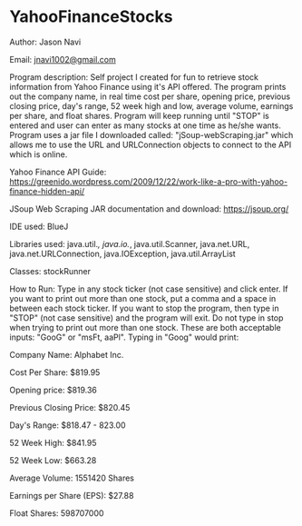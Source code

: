 # YahooFinanceStocks

Author: Jason Navi

Email: jnavi1002@gmail.com

Program description: Self project I created for fun to retrieve stock information from Yahoo Finance using it's API offered. The program prints out the company name, in real time cost per share, opening price, previous closing price, day's range, 52 week high and low, average volume, earnings per share, and float shares. Program will keep running until "STOP" is entered and user can enter as many stocks at one time as he/she wants. Program uses a jar file I downloaded called: "jSoup-webScraping.jar" which allows me to use the URL and URLConnection objects to connect to the API which is online. 

Yahoo Finance API Guide: https://greenido.wordpress.com/2009/12/22/work-like-a-pro-with-yahoo-finance-hidden-api/

JSoup Web Scraping JAR documentation and download: https://jsoup.org/

IDE used: BlueJ

Libraries used: java.util.*, java.io.*, java.util.Scanner, java.net.URL, java.net.URLConnection, java.IOException, java.util.ArrayList

Classes: stockRunner

How to Run: Type in any stock ticker (not case sensitive) and click enter. If you want to print out more than one stock, put a comma and a space in between each stock ticker. If you want to stop the program, then type in "STOP" (not case sensitive) and the program will exit. Do not type in stop when trying to print out more than one stock. These are both acceptable inputs: "GooG" or "msFt, aaPl". Typing in "Goog" would print: 

Company Name: Alphabet Inc.

Cost Per Share: $819.95

Opening price: $819.36

Previous Closing Price: $820.45

Day's Range: $818.47 - 823.00

52 Week High: $841.95

52 Week Low: $663.28

Average Volume: 1551420 Shares

Earnings per Share (EPS): $27.88

Float Shares: 598707000


